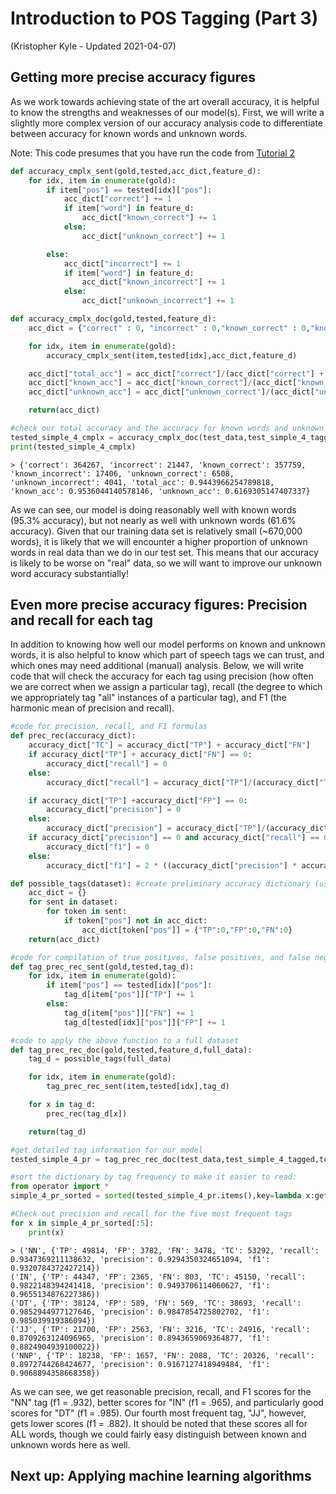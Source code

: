 # Introduction to POS Tagging (Part 3)
(Kristopher Kyle - Updated 2021-04-07)

## Getting more precise accuracy figures
As we work towards achieving state of the art overall accuracy, it is helpful to know the strengths and weaknesses of our model(s). First, we will write a slightly more complex version of our accuracy analysis code to differentiate between accuracy for known words and unknown words.

Note: This code presumes that you have run the code from [Tutorial 2](pos_tagging_2.md)

```python
def accuracy_cmplx_sent(gold,tested,acc_dict,feature_d):
	for idx, item in enumerate(gold):
		if item["pos"] == tested[idx]["pos"]:
			acc_dict["correct"] += 1
			if item["word"] in feature_d:
				acc_dict["known_correct"] += 1
			else:
				acc_dict["unknown_correct"] += 1

		else:
			acc_dict["incorrect"] += 1
			if item["word"] in feature_d:
				acc_dict["known_incorrect"] += 1
			else:
				acc_dict["unknown_incorrect"] += 1

def accuracy_cmplx_doc(gold,tested,feature_d):
	acc_dict = {"correct" : 0, "incorrect" : 0,"known_correct" : 0,"known_incorrect" : 0, "unknown_correct" : 0,"unknown_incorrect" : 0}

	for idx, item in enumerate(gold):
		accuracy_cmplx_sent(item,tested[idx],acc_dict,feature_d)

	acc_dict["total_acc"] = acc_dict["correct"]/(acc_dict["correct"] + acc_dict["incorrect"])
	acc_dict["known_acc"] = acc_dict["known_correct"]/(acc_dict["known_correct"] + acc_dict["known_incorrect"])
	acc_dict["unknown_acc"] = acc_dict["unknown_correct"]/(acc_dict["unknown_correct"] + acc_dict["unknown_incorrect"])

	return(acc_dict)

#check our total accuracy and the accuracy for known words and unknown words, respectively
tested_simple_4_cmplx = accuracy_cmplx_doc(test_data,test_simple_4_tagged,top_featured_freq["word"])
print(tested_simple_4_cmplx)
```

```
> {'correct': 364267, 'incorrect': 21447, 'known_correct': 357759, 'known_incorrect': 17406, 'unknown_correct': 6508, 'unknown_incorrect': 4041, 'total_acc': 0.9443966254789818, 'known_acc': 0.9536044140578146, 'unknown_acc': 0.6169305147407337}
```

As we can see, our model is doing reasonably well with known words (95.3% accuracy), but not nearly as well with unknown words (61.6% accuracy). Given that our training data set is relatively small (~670,000 words), it is likely that we will encounter a higher proportion of unknown words in real data than we do in our test set. This means that our accuracy is likely to be worse on "real" data, so we will want to improve our unknown word accuracy substantially!

## Even more precise accuracy figures: Precision and recall for each tag

In addition to knowing how well our model performs on known and unknown words, it is also helpful to know which part of speech tags we can trust, and which ones may need additional (manual) analysis. Below, we will write code that will check the accuracy for each tag using precision (how often we are correct when we assign a particular tag), recall (the degree to which we appropriately tag "all" instances of a particular tag), and F1 (the harmonic mean of precision and recall).

```python
#code for precision, recall, and F1 formulas
def prec_rec(accuracy_dict):
	accuracy_dict["TC"] = accuracy_dict["TP"] + accuracy_dict["FN"]
	if accuracy_dict["TP"] + accuracy_dict["FN"] == 0:
		accuracy_dict["recall"] = 0
	else:
		accuracy_dict["recall"] = accuracy_dict["TP"]/(accuracy_dict["TP"] + accuracy_dict["FN"])

	if accuracy_dict["TP"] +accuracy_dict["FP"] == 0:
		accuracy_dict["precision"] = 0
	else:
		accuracy_dict["precision"] = accuracy_dict["TP"]/(accuracy_dict["TP"] +accuracy_dict["FP"])
	if accuracy_dict["precision"] == 0 and accuracy_dict["recall"] == 0:
		accuracy_dict["f1"] = 0
	else:
		accuracy_dict["f1"] = 2 * ((accuracy_dict["precision"] * accuracy_dict["recall"])/(accuracy_dict["precision"] + accuracy_dict["recall"]))

def possible_tags(dataset): #create preliminary accuracy dictionary (used in tag_prec_rec_doc() below)
	acc_dict = {}
	for sent in dataset:
		for token in sent:
			if token["pos"] not in acc_dict:
				acc_dict[token["pos"]] = {"TP":0,"FP":0,"FN":0}
	return(acc_dict)

#code for compilation of true positives, false positives, and false negatives for each tag
def tag_prec_rec_sent(gold,tested,tag_d):
	for idx, item in enumerate(gold):
		if item["pos"] == tested[idx]["pos"]:
			tag_d[item["pos"]]["TP"] += 1
		else:
			tag_d[item["pos"]]["FN"] += 1
			tag_d[tested[idx]["pos"]]["FP"] += 1

#code to apply the above function to a full dataset
def tag_prec_rec_doc(gold,tested,feature_d,full_data):
	tag_d = possible_tags(full_data)

	for idx, item in enumerate(gold):
		tag_prec_rec_sent(item,tested[idx],tag_d)

	for x in tag_d:
		prec_rec(tag_d[x])

	return(tag_d)

#get detailed tag information for our model
tested_simple_4_pr = tag_prec_rec_doc(test_data,test_simple_4_tagged,top_featured_freq,full_data)

#sort the dictionary by tag frequency to make it easier to read:
from operator import *
simple_4_pr_sorted = sorted(tested_simple_4_pr.items(),key=lambda x:getitem(x[1],'TC'), reverse = True)

#Check out precision and recall for the five most frequent tags
for x in simple_4_pr_sorted[:5]:
	print(x)
```

```
> ('NN', {'TP': 49814, 'FP': 3782, 'FN': 3478, 'TC': 53292, 'recall': 0.9347369211138632, 'precision': 0.9294350324651094, 'f1': 0.9320784372427214})
('IN', {'TP': 44347, 'FP': 2365, 'FN': 803, 'TC': 45150, 'recall': 0.9822148394241418, 'precision': 0.9493706114060627, 'f1': 0.9655134876227386})
('DT', {'TP': 38124, 'FP': 589, 'FN': 569, 'TC': 38693, 'recall': 0.9852944977127646, 'precision': 0.9847854725802702, 'f1': 0.985039919386094})
('JJ', {'TP': 21700, 'FP': 2563, 'FN': 3216, 'TC': 24916, 'recall': 0.8709263124096965, 'precision': 0.8943659069364877, 'f1': 0.8824904939100022})
('NNP', {'TP': 18238, 'FP': 1657, 'FN': 2088, 'TC': 20326, 'recall': 0.8972744268424677, 'precision': 0.9167127418949484, 'f1': 0.9068894358668358})
```

As we can see, we get reasonable precision, recall, and F1 scores for the "NN" tag (f1 = .932), better scores for "IN" (f1 = .965), and particularly good scores for "DT" (f1 = .985). Our fourth most frequent tag, "JJ", however, gets lower scores (f1 = .882). It should be noted that these scores all for ALL words, though we could fairly easy distinguish between known and unknown words here as well.

## Next up: Applying machine learning algorithms
